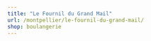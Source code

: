 ```yaml
---
title: "Le Fournil du Grand Mail"
url: /montpellier/le-fournil-du-grand-mail/
shop: boulangerie
---
```

